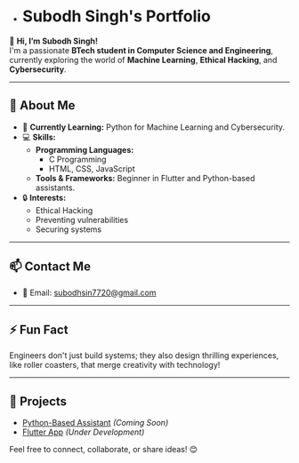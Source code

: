 - # Subodh Singh's Portfolio  

👋 **Hi, I’m Subodh Singh!**  
I'm a passionate **BTech student in Computer Science and Engineering**, currently exploring the world of **Machine Learning**, **Ethical Hacking**, and **Cybersecurity**.  

---

## 🌱 About Me  
- 🎯 **Currently Learning:** Python for Machine Learning and Cybersecurity.  
- 💻 **Skills:**  
  - **Programming Languages:**  
    - C Programming  
    - HTML, CSS, JavaScript  
  - **Tools & Frameworks:** Beginner in Flutter and Python-based assistants.  
- 🔒 **Interests:**  
  - Ethical Hacking  
  - Preventing vulnerabilities  
  - Securing systems  

---

## 📫 Contact Me  
- 📧 Email: [subodhsin7720@gmail.com](mailto:subodhsin7720@gmail.com)  

---

## ⚡ Fun Fact  
Engineers don't just build systems; they also design thrilling experiences, like roller coasters, that merge creativity with technology!  

---

## 🚀 Projects  
- [Python-Based Assistant](#) *(Coming Soon)*  
- [Flutter App](#) *(Under Development)*  

Feel free to connect, collaborate, or share ideas! 😊  
